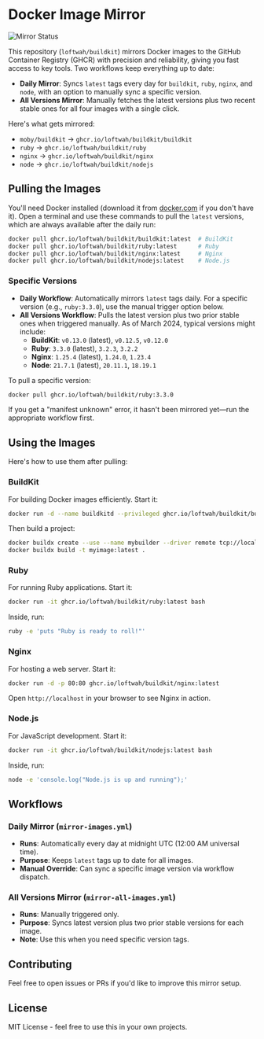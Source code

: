 # Docker Image Mirror

![Mirror Status](https://github.com/loftwah/buildkit/actions/workflows/mirror-all-images.yml/badge.svg)

This repository (`loftwah/buildkit`) mirrors Docker images to the GitHub Container Registry (GHCR) with precision and reliability, giving you fast access to key tools. Two workflows keep everything up to date:

- **Daily Mirror**: Syncs `latest` tags every day for `buildkit`, `ruby`, `nginx`, and `node`, with an option to manually sync a specific version.
- **All Versions Mirror**: Manually fetches the latest versions plus two recent stable ones for all four images with a single click.

Here's what gets mirrored:

- `moby/buildkit` → `ghcr.io/loftwah/buildkit/buildkit`
- `ruby` → `ghcr.io/loftwah/buildkit/ruby`
- `nginx` → `ghcr.io/loftwah/buildkit/nginx`
- `node` → `ghcr.io/loftwah/buildkit/nodejs`

## Pulling the Images

You'll need Docker installed (download it from [docker.com](https://www.docker.com/) if you don't have it). Open a terminal and use these commands to pull the `latest` versions, which are always available after the daily run:

```bash
docker pull ghcr.io/loftwah/buildkit/buildkit:latest  # BuildKit
docker pull ghcr.io/loftwah/buildkit/ruby:latest      # Ruby
docker pull ghcr.io/loftwah/buildkit/nginx:latest     # Nginx
docker pull ghcr.io/loftwah/buildkit/nodejs:latest    # Node.js
```

### Specific Versions

- **Daily Workflow**: Automatically mirrors `latest` tags daily. For a specific version (e.g., `ruby:3.3.0`), use the manual trigger option below.
- **All Versions Workflow**: Pulls the latest version plus two prior stable ones when triggered manually. As of March 2024, typical versions might include:
  - **BuildKit**: `v0.13.0` (latest), `v0.12.5`, `v0.12.0`
  - **Ruby**: `3.3.0` (latest), `3.2.3`, `3.2.2`
  - **Nginx**: `1.25.4` (latest), `1.24.0`, `1.23.4`
  - **Node**: `21.7.1` (latest), `20.11.1`, `18.19.1`

To pull a specific version:

```bash
docker pull ghcr.io/loftwah/buildkit/ruby:3.3.0
```

If you get a "manifest unknown" error, it hasn't been mirrored yet—run the appropriate workflow first.

## Using the Images

Here's how to use them after pulling:

### BuildKit

For building Docker images efficiently. Start it:

```bash
docker run -d --name buildkitd --privileged ghcr.io/loftwah/buildkit/buildkit:latest
```

Then build a project:

```bash
docker buildx create --use --name mybuilder --driver remote tcp://localhost:1234
docker buildx build -t myimage:latest .
```

### Ruby

For running Ruby applications. Start it:

```bash
docker run -it ghcr.io/loftwah/buildkit/ruby:latest bash
```

Inside, run:

```bash
ruby -e 'puts "Ruby is ready to roll!"'
```

### Nginx

For hosting a web server. Start it:

```bash
docker run -d -p 80:80 ghcr.io/loftwah/buildkit/nginx:latest
```

Open `http://localhost` in your browser to see Nginx in action.

### Node.js

For JavaScript development. Start it:

```bash
docker run -it ghcr.io/loftwah/buildkit/nodejs:latest bash
```

Inside, run:

```bash
node -e 'console.log("Node.js is up and running");'
```

## Workflows

### Daily Mirror (`mirror-images.yml`)

- **Runs**: Automatically every day at midnight UTC (12:00 AM universal time).
- **Purpose**: Keeps `latest` tags up to date for all images.
- **Manual Override**: Can sync a specific image version via workflow dispatch.

### All Versions Mirror (`mirror-all-images.yml`)

- **Runs**: Manually triggered only.
- **Purpose**: Syncs latest version plus two prior stable versions for each image.
- **Note**: Use this when you need specific version tags.

## Contributing

Feel free to open issues or PRs if you'd like to improve this mirror setup.

## License

MIT License - feel free to use this in your own projects.
